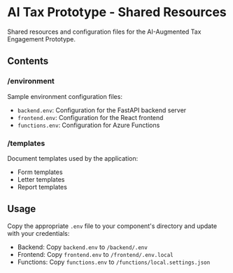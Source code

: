# AI Tax Prototype - Shared Resources

Shared resources and configuration files for the AI-Augmented Tax Engagement Prototype.

## Contents

### /environment

Sample environment configuration files:

- `backend.env`: Configuration for the FastAPI backend server
- `frontend.env`: Configuration for the React frontend
- `functions.env`: Configuration for Azure Functions

### /templates

Document templates used by the application:

- Form templates
- Letter templates
- Report templates

## Usage

Copy the appropriate `.env` file to your component's directory and update with your credentials:

- Backend: Copy `backend.env` to `/backend/.env`
- Frontend: Copy `frontend.env` to `/frontend/.env.local`
- Functions: Copy `functions.env` to `/functions/local.settings.json`
